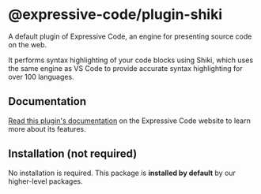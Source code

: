 # @expressive-code/plugin-shiki

A default plugin of Expressive Code, an engine for presenting source code on the web.

It performs syntax highlighting of your code blocks using Shiki, which uses the same engine as VS Code to provide accurate syntax highlighting for over 100 languages.

## Documentation

[Read this plugin's documentation](https://expressive-code.com/key-features/syntax-highlighting/) on the Expressive Code website to learn more about its features.

## Installation (not required)

No installation is required. This package is **installed by default** by our higher-level packages.
